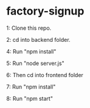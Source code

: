 # factory-signup

1: Clone this repo.

2: cd into backend folder.

4: Run "npm install"

5: Run "node server.js"

6: Then cd into frontend folder

7: Run "npm install"

8: Run "npm start"
